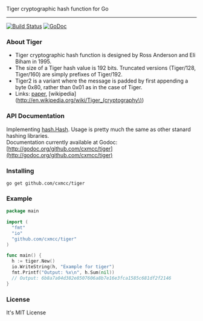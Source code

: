 Tiger cryptographic hash function for Go

-----

[![Build Status](https://drone.io/github.com/cxmcc/tiger/status.png)](https://drone.io/github.com/cxmcc/tiger/latest)
[![GoDoc](http://godoc.org/github.com/cxmcc/tiger?status.png)](http://godoc.org/github.com/cxmcc/tiger)


### About Tiger

* Tiger cryptographic hash function is designed by Ross Anderson and Eli Biham in 1995.
* The size of a Tiger hash value is 192 bits. Truncated versions (Tiger/128, Tiger/160) are simply prefixes of Tiger/192.
* Tiger2 is a variant where the message is padded by first appending a byte 0x80, rather than 0x01 as in the case of Tiger.
* Links: [paper](http://www.cs.technion.ac.il/~biham/Reports/Tiger/), [wikipedia](http://en.wikipedia.org/wiki/Tiger_(cryptography\))

### API Documentation

Implementing [hash.Hash](http://golang.org/pkg/hash/#Hash). Usage is pretty much the same as other stanard hashing libraries.  
Documentation currently available at Godoc: [http://godoc.org/github.com/cxmcc/tiger](http://godoc.org/github.com/cxmcc/tiger)


### Installing
~~~
go get github.com/cxmcc/tiger
~~~

### Example
~~~ go
package main

import (
  "fmt"
  "io"
  "github.com/cxmcc/tiger"
)

func main() {
  h := tiger.New()
  io.WriteString(h, "Example for tiger")
  fmt.Printf("Output: %x\n", h.Sum(nil))
  // Output: 6b8a7a04d382e8507606a8b7e16e3fca1585c681df2f2146
}
~~~


### License

It's MIT License
